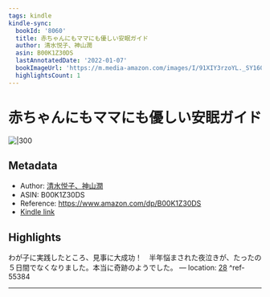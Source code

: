 ```yaml
---
tags: kindle
kindle-sync:
  bookId: '8060'
  title: 赤ちゃんにもママにも優しい安眠ガイド
  author: 清水悦子、神山潤
  asin: B00K1Z30DS
  lastAnnotatedDate: '2022-01-07'
  bookImageUrl: 'https://m.media-amazon.com/images/I/91XIY3rzoYL._SY160.jpg'
  highlightsCount: 1
---
```


# 赤ちゃんにもママにも優しい安眠ガイド
![|300](https://m.media-amazon.com/images/I/91XIY3rzoYL.jpg)
## Metadata
* Author: [清水悦子、神山潤](https://www.amazon.comundefined)
* ASIN: B00K1Z30DS
* Reference: https://www.amazon.com/dp/B00K1Z30DS
* [Kindle link](kindle://book?action=open&asin=B00K1Z30DS)

## Highlights
わが子に実践したところ、見事に大成功！　半年悩まされた夜泣きが、たったの５日間でなくなりました。本当に奇跡のようでした。 — location: [28](kindle://book?action=open&asin=B00K1Z30DS&location=28) ^ref-55384

---
